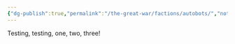 ```yaml
---
{"dg-publish":true,"permalink":"/the-great-war/factions/autobots/","noteIcon":"default"}
---
```

  
Testing, testing, one, two, three! 
